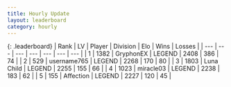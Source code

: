 ```yaml
---
title: Hourly Update
layout: leaderboard
category: hourly
---
```


{: .leaderboard}
| Rank | LV | Player | Division | Elo | Wins | Losses |
| --- | --- | --- | --- | --- | --- | --- |
| <span data-change="0">1</span> | 1382 | <span title="ID: 315148">GryphonEX</span> | LEGEND | <span data-change="0">2408</span> | <span data-change="0">386</span> | <span data-change="0">74</span> |
| <span data-change="0">2</span> | 529 | <span title="ID: 188640">username765</span> | LEGEND | <span data-change="0">2268</span> | <span data-change="0">170</span> | <span data-change="0">80</span> |
| <span data-change="0">3</span> | 1803 | <span title="ID: 164871">Luna Child</span> | LEGEND | <span data-change="0">2255</span> | <span data-change="0">155</span> | <span data-change="0">66</span> |
| <span data-change="0">4</span> | 1023 | <span title="ID: 416373">miracle03</span> | LEGEND | <span data-change="0">2238</span> | <span data-change="0">183</span> | <span data-change="0">62</span> |
| <span data-change="0">5</span> | 155 | <span title="ID: 573202">Affection</span> | LEGEND | <span data-change="0">2227</span> | <span data-change="0">120</span> | <span data-change="0">45</span> |